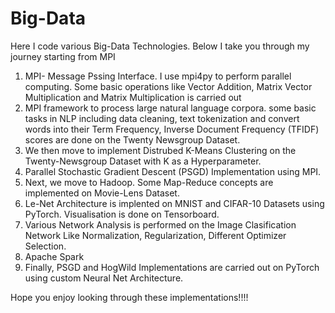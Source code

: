 # Big-Data
Here I code various Big-Data Technologies. Below I take you through my journey starting from MPI
1) MPI- Message Pssing Interface. I use mpi4py to perform parallel computing. Some basic operations like Vector Addition, Matrix Vector Multiplication and Matrix Multiplication is carried out
2) MPI framework to process large natural language corpora. some basic tasks in NLP including data cleaning, text tokenization and convert words into their Term Frequency, Inverse Document Frequency (TFIDF) scores are done on the Twenty Newsgroup Dataset.
3) We then move to implement Distrubed K-Means Clustering on the Twenty-Newsgroup Dataset with K as a Hyperparameter.
4) Parallel Stochastic Gradient Descent (PSGD) Implementation using MPI.
5) Next, we move to Hadoop. Some Map-Reduce concepts are implemented on Movie-Lens Dataset.
6) Le-Net Architecture is implented on MNIST and CIFAR-10 Datasets using PyTorch. Visualisation is done on Tensorboard.
7) Various Network Analysis is performed on the Image Clasification Network Like Normalization, Regularization, Different Optimizer Selection.
8) Apache Spark
9) Finally, PSGD and HogWild Implementations are carried out on PyTorch using custom Neural Net Architecture.

Hope you enjoy looking through these implementations!!!!
